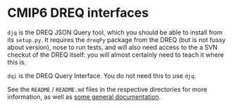 # CMIP6 DREQ interfaces

`djq` is the DREQ JSON Query tool, which you should be able to install
from its `setup.py`.  It requires the `dreqPy` package from the DREQ
(but is not fussy about version), nose to run tests, and will also
need access to the a SVN checkut of the DREQ itself: you will almost
certainly need to teach it where this is.

`dqi` is the DREQ Query Interface.  You do not need this to use `djq`.

See the `README` / `README.md` files in the respective directories for
more information, as well as [some general documentation](doc/).
